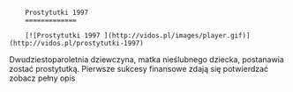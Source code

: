 
        Prostytutki 1997 
        =============
        
        [![Prostytutki 1997 ](http://vidos.pl/images/player.gif)](http://vidos.pl/prostytutki-1997)
        
        
 Dwudziestoparoletnia dziewczyna, matka nieślubnego dziecka, postanawia zostać prostytutką. Pierwsze sukcesy finansowe zdają się potwierdzać zobacz pełny opis
    